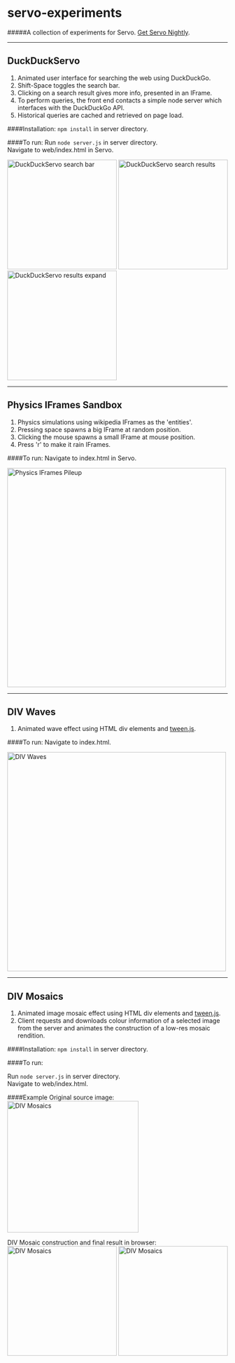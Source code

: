 # servo-experiments
#####A collection of experiments for Servo.  [Get Servo Nightly](https://servo-builds.s3.amazonaws.com/index.html).

---
## DuckDuckServo
1. Animated user interface for searching the web using DuckDuckGo.
2. Shift-Space toggles the search bar.
3. Clicking on a search result gives more info, presented in an IFrame.
4. To perform queries, the front end contacts a simple node server which interfaces with the DuckDuckGo API.
5. Historical queries are cached and retrieved on page load.

####Installation:
`npm install` in server directory.

####To run:
Run `node server.js` in server directory. <br /> 
Navigate to web/index.html in Servo. 

<img alt="DuckDuckServo search bar" width="250" src="https://github.com/mozdevs/servo-experiments/blob/master/screens/duckDuckServo/searchBar.png?raw=true" />
<img alt="DuckDuckServo search results" width="250" src="https://github.com/mozdevs/servo-experiments/blob/master/screens/duckDuckServo/searchResults.png?raw=true" />
<img alt="DuckDuckServo results expand" width="250" src="https://github.com/mozdevs/servo-experiments/blob/master/screens/duckDuckServo/resultsExpand.png?raw=true" />

---
## Physics IFrames Sandbox
1. Physics simulations using wikipedia IFrames as the 'entities'.
2. Pressing space spawns a big IFrame at random position.
3. Clicking the mouse spawns a small IFrame at mouse position.
4. Press 'r' to make it rain IFrames.

####To run:
Navigate to index.html in Servo. 

<img alt="Physics IFrames Pileup" width="500" src="https://github.com/mozdevs/servo-experiments/blob/master/screens/physics/pileup.png?raw=true" />

---
## DIV Waves
1. Animated wave effect using HTML div elements and [tween.js](https://github.com/tweenjs/tween.js/).

####To run:
Navigate to index.html. 

<img alt="DIV Waves" width="500" src="https://github.com/mozdevs/servo-experiments/blob/master/screens/divWaves/waves.png?raw=true" />

---
## DIV Mosaics
1. Animated image mosaic effect using HTML div elements and [tween.js](https://github.com/tweenjs/tween.js/).
2. Client requests and downloads colour information of a selected image from the server and animates the construction of a low-res mosaic rendition.

####Installation:
`npm install` in server directory.

####To run:

Run `node server.js` in server directory. <br /> 
Navigate to web/index.html.

####Example
Original source image: <br />
<img alt="DIV Mosaics" width="300" src="https://github.com/mozdevs/servo-experiments/blob/master/screens/divMosaics/banksyOriginal.jpg?raw=true" />

DIV Mosaic construction and final result in browser: <br />
<img alt="DIV Mosaics" width="250" src="https://github.com/mozdevs/servo-experiments/blob/master/screens/divMosaics/banksyConstruction.png?raw=true" />
<img alt="DIV Mosaics" width="250" src="https://github.com/mozdevs/servo-experiments/blob/master/screens/divMosaics/banksyMosaic.png?raw=true" />
